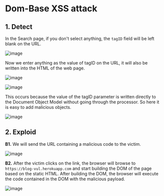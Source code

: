 # Dom-Base XSS attack

## 1. Detect 
In the Search page, if you don't select anything, the `tagID` field will be left blank on the URL.

![image](https://user-images.githubusercontent.com/63194321/133432102-740893fd-7755-41ce-8f49-feae26fc6060.png)

Now we enter anything as the value of tagID on the URL, it will also be written into the HTML of the web page.

![image](https://user-images.githubusercontent.com/63194321/133432522-2ea5dcac-73b1-4e92-8faf-bf51e135bc59.png)

![image](https://user-images.githubusercontent.com/63194321/133432578-9bc38616-fe4d-4dd4-8042-c29d80acd4ec.png)

This occurs because the value of the tagID parameter is written directly to the Document Object Model without going through the processor. So here it is easy to add malicious objects.

![image](https://user-images.githubusercontent.com/63194321/133430466-e1acaee1-8f2d-4d59-8373-d55c8e032333.png)

## 2. Exploid
**B1.** We will send the URL containing a malicious code to the victim.

![image](https://user-images.githubusercontent.com/63194321/133433722-81efea99-da71-4aa0-8642-edb046bbca63.png)

**B2.** After the victim clicks on the link, the browser will browse to `https://blog-vul.herokuapp.com` and start building the DOM of the page based on the static HTML. After building the DOM, the browser will execute the code contained in the DOM with the malicious payload.

![image](https://user-images.githubusercontent.com/63194321/132684271-2c9e0555-8718-401f-902e-61fa38896af5.png)


